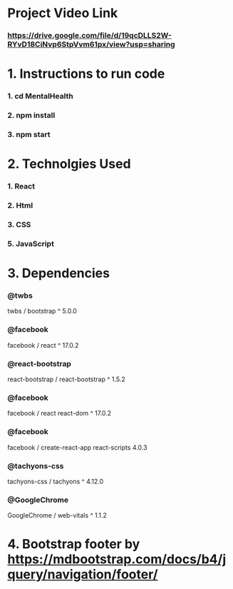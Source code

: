 # Project Video Link 

### https://drive.google.com/file/d/19qcDLLS2W-RYvD18CiNvp6StpVvm61px/view?usp=sharing

# 1. Instructions to run code

### 1. cd MentalHealth

### 2. npm install

### 3. npm start

# 2. Technolgies Used

### 1. React
### 2. Html
### 3. CSS
### 5. JavaScript


# 3. Dependencies
### @twbs
twbs / bootstrap
^ 5.0.0
### @facebook
facebook / react
^ 17.0.2
### @react-bootstrap
react-bootstrap / react-bootstrap
^ 1.5.2
### @facebook
facebook / react react-dom
^ 17.0.2

### @facebook
facebook / create-react-app react-scripts
4.0.3
### @tachyons-css
tachyons-css / tachyons
^ 4.12.0
### @GoogleChrome
GoogleChrome / web-vitals
^ 1.1.2

# 4. Bootstrap footer by https://mdbootstrap.com/docs/b4/jquery/navigation/footer/

